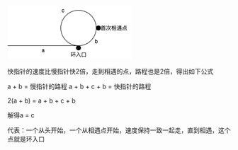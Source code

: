 ![ss](环形链表%20II.png)

快指针的速度比慢指针快2倍，走到相遇的点，路程也是2倍，得出如下公式

a + b = 慢指针的路程
a + b + c + b = 快指针的路程

2(a + b) = a + b + c + b

解得a = c

代表：一个从头开始，一个从相遇点开始，速度保持一致一起走，直到相遇，这个点就是环入口